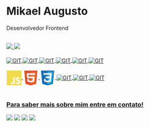 #

<h1>Mikael Augusto</h1>
<p>Desenvolvedor Frontend</p>
<br>
<div>
  <a href="https://github.com/MikaelAugustoDev">
  <img height="180em" src="https://github-readme-stats.vercel.app/api?username=devemdobro&show_icons=true&theme=dracula&include_all_commits=true&count_private=true"/>
  <img height="180em" src="https://github-readme-stats.vercel.app/api/top-langs/?username=devemdobro&layout=compact&langs_count=6&theme=dracula"/>
</div>
<div style="display: inline_block"><br>
  <img align="center" alt="GIT" height="40" width="40" src="https://cdn.jsdelivr.net/gh/devicons/devicon/icons/react/react-original.svg" />
  <img align="center" alt="GIT" height="40" width="40" src="https://cdn.jsdelivr.net/gh/devicons/devicon/icons/typescript/typescript-original.svg" />
  <img align="center" alt="GIT" height="40" width="40" src="https://cdn.jsdelivr.net/gh/devicons/devicon/icons/redux/redux-original.svg" />
  <img align="center" alt="GIT" height="40" width="40" src="https://cdn.jsdelivr.net/gh/devicons/devicon/icons/materialui/materialui-original.svg" />
  <img align="center" alt="GIT" height="40" width="40" src="https://cdn.jsdelivr.net/gh/devicons/devicon/icons/jest/jest-plain.svg" />
  <img align="center" alt="GIT" height="40" width="40" src="https://cdn.jsdelivr.net/gh/devicons/devicon/icons/sass/sass-original.svg" />
  <br>
  <br>
  <img align="center" alt="Js" height="40" width="40" src="https://raw.githubusercontent.com/devicons/devicon/master/icons/javascript/javascript-plain.svg" />
  <img align="center" alt="HTML" height="40" width="40" src="https://raw.githubusercontent.com/devicons/devicon/master/icons/html5/html5-original.svg" />
  <img align="center" alt="CSS" height="40" width="40" src="https://raw.githubusercontent.com/devicons/devicon/master/icons/css3/css3-original.svg" />
  <img align="center" alt="GIT" height="40" width="40" src="https://cdn.jsdelivr.net/gh/devicons/devicon/icons/git/git-original.svg" />
  <img align="center" alt="GIT" height="40" width="40" src="https://cdn.jsdelivr.net/gh/devicons/devicon/icons/postgresql/postgresql-original.svg" />
  <img align="center" alt="GIT" height="40" width="40" src="https://cdn.jsdelivr.net/gh/devicons/devicon/icons/nodejs/nodejs-original.svg" />
</div>
 
 <br>
 
  ### Para saber mais sobre mim entre em contato!
 
<div> 
  <a href="https://www.instagram.com/mikaaugustodev/" target="_blank"><img src="https://img.shields.io/badge/-Instagram-%23E4405F?style=for-the-badge&logo=instagram&logoColor=white" target="_blank"></a>
 <a href="https://discord.com/channels/@me/1067918923539939467" target="_blank"><img src="https://img.shields.io/badge/Discord-7289DA?style=for-the-badge&logo=discord&logoColor=white" target="_blank"></a> 
  <a href = "mailto:mikaelaugustodev@gmail.com"><img src="https://img.shields.io/badge/-Gmail-%23333?style=for-the-badge&logo=gmail&logoColor=white" target="_blank"></a>
  <a href="https://www.linkedin.com/in/mikaelaugustodev/" target="_blank"><img src="https://img.shields.io/badge/-LinkedIn-%230077B5?style=for-the-badge&logo=linkedin&logoColor=white" target="_blank"></a> 

</div>
